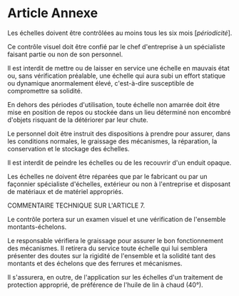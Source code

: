 # Article Annexe

Les échelles doivent être contrôlées au moins tous les six mois [*périodicité*].

Ce contrôle visuel doit être confié par le chef d'entreprise à un spécialiste faisant partie ou non de son personnel.

Il est interdit de mettre ou de laisser en service une échelle en mauvais état ou, sans vérification préalable, une échelle qui aura subi un effort statique ou dynamique anormalement élevé, c'est-à-dire susceptible de compromettre sa solidité.

En dehors des périodes d'utilisation, toute échelle non amarrée doit être mise en position de repos ou stockée dans un lieu déterminé non encombré d'objets risquant de la détériorer par leur chute.

Le personnel doit être instruit des dispositions à prendre pour assurer, dans les conditions normales, le graissage des mécanismes, la réparation, la conservation et le stockage des échelles.

Il est interdit de peindre les échelles ou de les recouvrir d'un enduit opaque.

Les échelles ne doivent être réparées que par le fabricant ou par un façonnier spécialiste d'échelles, extérieur ou non à l'entreprise et disposant de matériaux et de matériel appropriés.

COMMENTAIRE TECHNIQUE SUR L'ARTICLE 7.

Le contrôle portera sur un examen visuel et une vérification de l'ensemble montants-échelons.

Le responsable vérifiera le graissage pour assurer le bon fonctionnement des mécanismes. Il retirera du service toute échelle qui lui semblera présenter des doutes sur la rigidité de l'ensemble et la solidité tant des montants et des échelons que des ferrures et mécanismes.

Il s'assurera, en outre, de l'application sur les échelles d'un traitement de protection approprié, de préférence de l'huile de lin à chaud (40°).
